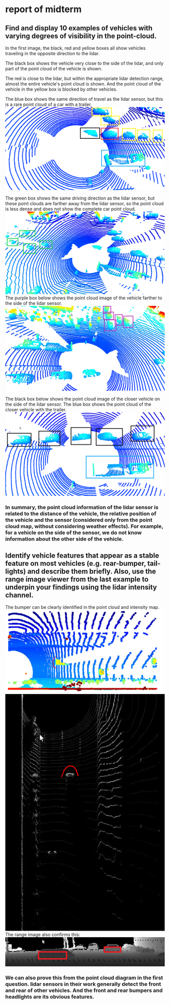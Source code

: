 # report of midterm
## Find and display 10 examples of vehicles with varying degrees of visibility in the point-cloud.
In the first image, the black, red and yellow boxes all show vehicles traveling in the opposite direction to the lidar. 

The black box shows the vehicle very close to the side of the lidar, and only part of the point cloud of the vehicle is shown.

The red is close to the lidar, but within the appropriate lidar detection range, almost the entire vehicle's point cloud is shown. And the point cloud of the vehicle in the yellow box is blocked by other vehicles.

The blue box shows the same direction of travel as the lidar sensor, but this is a rare point cloud of a car with a trailer.
<img src="img/1.png"/>

The green box shows the same driving direction as the lidar sensor, but these point clouds are farther away from the lidar sensor, so the point cloud is less dense and does not show the complete car point cloud.
<img src="img/2.png"/>
The purple box below shows the point cloud image of the vehicle farther to the side of the lidar sensor.
<img src="img/3.png"/>

The black box below shows the point cloud image of the closer vehicle on the side of the lidar sensor. The blue box shows the point cloud of the closer vehicle with the trailer.
<img src="img/4.png"/>

### In summary, the point cloud information of the lidar sensor is related to the distance of the vehicle, the relative position of the vehicle and the sensor (considered only from the point cloud map, without considering weather effects). For example, for a vehicle on the side of the sensor, we do not know information about the other side of the vehicle.

## Identify vehicle features that appear as a stable feature on most vehicles (e.g. rear-bumper, tail-lights) and describe them briefly. Also, use the range image viewer from the last example to underpin your findings using the lidar intensity channel.

The bumper can be clearly identified in the point cloud and intensity map.
<img src="img/bumper_pcl.PNG"/>
<img src="img/bumper_int.PNG"/>
The range image also confirms this:
<img src="img/5.png"/>
### We can also prove this from the point cloud diagram in the first question. lidar sensors in their work generally detect the front and rear of other vehicles. And the front and rear bumpers and headlights are its obvious features.